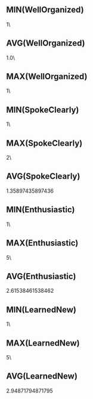 MIN(WellOrganized)
------------------
1\

AVG(WellOrganized) 
------------------
1.0\

MAX(WellOrganized) 
------------------ 
1\

MIN(SpokeClearly) 
----------------- 
1\

MAX(SpokeClearly) 
----------------- 
2\

AVG(SpokeClearly)
----------------- 
1.35897435897436 

MIN(Enthusiastic)
----------------- 
1\

MAX(Enthusiastic) 
----------------- 
5\

AVG(Enthusiastic) 
----------------- 
2.61538461538462 

MIN(LearnedNew)
--------------- 
1\

MAX(LearnedNew) 
--------------- 
5\

AVG(LearnedNew) 
---------------- 
2.94871794871795
